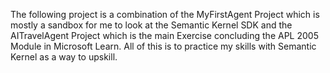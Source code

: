 The following project is a combination of the MyFirstAgent Project which is mostly a sandbox for me to look at the Semantic Kernel SDK and the AITravelAgent Project which is the main Exercise concluding the APL 2005 Module in Microsoft Learn. All of this is to practice my skills with Semantic Kernel as a way to upskill.
